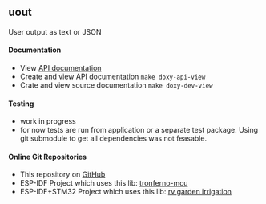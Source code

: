 ## uout

User output as text or JSON


#### Documentation
   *  View [API documentation](https://zwiebert.github.io/uout/api) 
   *  Create and view API documentation `make doxy-api-view`
   *  Crate and view source documentation `make doxy-dev-view`

#### Testing
   * work in progress
   * for now tests are run from  application or a separate test package. Using git submodule to get all dependencies was not feasable.

#### Online Git Repositories
   * This repository on [GitHub](https://github.com/zwiebert/uout.git)
   * ESP-IDF Project which uses this lib: [tronferno-mcu](https://github.com/zwiebert/tronferno-mcu.git)
   * ESP-IDF+STM32 Project which uses this lib: [rv garden irrigation](https://github.com/zwiebert/irrigation_control.git)

